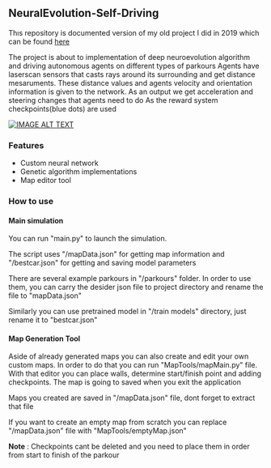 ## NeuralEvolution-Self-Driving

Thıs repository is documented version of my old project I did in 2019 which can be found [here](https://github.com/berkealgul/DeepLearning-stuff/tree/master/self-driving)

The project is about to implementation of deep neuroevolution algorithm and driving autonomous agents on different types of parkours
Agents have laserscan sensors that casts rays around its surrounding and get distance mesaruments. These distance values and agents velocity and orientation information is given to the network.
As an output we get acceleration and steering changes that agents need to do
As the reward system checkpoints(blue dots) are used

[![IMAGE ALT TEXT](http://img.youtube.com/vi/iCH4GV00-2k/0.jpg)](https://www.youtube.com/watch?v=iCH4GV00-2k "Video Title")

### Features
- Custom neural network
- Genetic algorithm implementations
- Map editor tool

### How to use

#### Main simulation
You can run "main.py" to launch the simulation. 

The script uses "/mapData.json" for getting map information and "/bestcar.json" for getting and saving model parameters

There are several example parkours in "/parkours" folder. In order to use them, you can carry the desider json file to project directory and rename the file to "mapData.json"

Similarly you can use pretrained model in "/train models" directory, just rename it to "bestcar.json"

#### Map Generation Tool

Aside of already generated maps you can also create and edit your own custom maps. In order to do that you can run "MapTools/mapMain.py" file. 
With that editor you can place walls, determine start/finish point and adding checkpoints. The map is going to saved when you exit the application

Maps you created are saved in "/mapData.json" file, dont forget to extract that file

If you want to create an empty map from scratch you can replace "/mapData.json" file with "MapTools/emptyMap.json"

<b>Note</b> : Checkpoints cant be deleted and you need to place them in order from start to finish of the parkour

